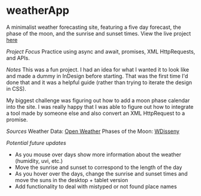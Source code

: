 # weatherApp

A minimalist weather forecasting site, featuring a five day forecast, the phase of the moon, and the sunrise and sunset times. View the live project [here](https://xewar.github.io/weatherApp)

_Project Focus_
Practice using async and await, promises, XML HttpRequests, and APIs.

_Notes_
This was a fun project. I had an idea for what I wanted it to look like and made a dummy in InDesign before starting. That was the first time I'd done that and it was a helpful guide (rather than trying to iterate the design in CSS).

My biggest challenge was figuring out how to add a moon phase calendar into the site. I was really happy that I was able to figure out how to integrate a tool made by someone else and also convert an XML HttpRequest to a promise.

_Sources_
Weather Data: [Open Weather](https://openweathermap.org/)
Phases of the Moon: [WDisseny](http://www.wdisseny.com/)

_Potential future updates_

- As you mouse over days show more information about the weather (humidity, uvi, etc.)
- Move the sunrise and sunset to correspond to the length of the day
- As you hover over the days, change the sunrise and sunset times and move the suns in the desktop + tablet version
- Add functionality to deal with mistyped or not found place names
